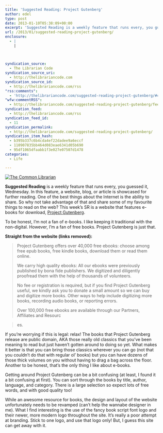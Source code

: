 ```yaml
---
title: 'Suggested Reading: Project Gutenberg'
author: edel
type: post
date: 2013-01-10T05:38:09+00:00
excerpt: 'Suggested Reading is a weekly feature that runs every, you guessed it, Wednesday. In this feature, a website, blog, or article is showcased for further reading. One of the best things about the Internet is the ability to share. So why not take advantage of that and share some of my favourite things to read [&hellip;]'
url: /2013/01/suggested-reading-project-gutenberg/
enclosure:
  - |
    |
        
        
        
syndication_source:
  - The Librarian Code
syndication_source_uri:
  - http://thelibrariancode.com
syndication_source_id:
  - http://thelibrariancode.com/rss
"rss:comments":
  - 'http://thelibrariancode.com/suggested-reading-project-gutenberg/#comments'
"wfw:commentRSS":
  - http://thelibrariancode.com/suggested-reading-project-gutenberg/feed/
syndication_feed:
  - http://thelibrariancode.com/rss
syndication_feed_id:
  - 11
syndication_permalink:
  - http://thelibrariancode.com/suggested-reading-project-gutenberg/
syndication_item_hash:
  - b395b337c6b4cda4ef22dadee9a6eccf
  - 110907835bb464d083eae6341d05b690
  - 95df1065dfaabb1f3e027e07507d1478
categories:
  - Life

---
```

<div class="left">
  <div class="picture">
    <a href="http://gutenberg.org/"><img src="http://i.mazohyst.org/tlc/pictures/SR%20Project%20Gutenberg.png" alt="The Common Librarian" /></a>
  </div>
</div>

**Suggested Reading** is a weekly feature that runs every, you guessed it, Wednesday. In this feature, a website, blog, or article is showcased for further reading. One of the best things about the Internet is the ability to share. So why not take advantage of that and share some of my favourite things to read on the web? This week’s SR is a website that features e-books for download, [Project Gutenberg][1].

To be honest, I&#8217;m not a fan of e-books. I like keeping it traditional with the non-digital. However, I&#8217;m a fan of free books. Project Gutenberg is just that.<span id="more-202"></span>

**Straight from the website (links removed):**

> Project Gutenberg offers over 40,000 free ebooks: choose among free epub books, free kindle books, download them or read them online.
> 
> We carry high quality ebooks: All our ebooks were previously published by bona fide publishers. We digitized and diligently proofread them with the help of thousands of volunteers.
> 
> No fee or registration is required, but if you find Project Gutenberg useful, we kindly ask you to donate a small amount so we can buy and digitize more books. Other ways to help include digitizing more books, recording audio books, or reporting errors.
> 
> Over 100,000 free ebooks are available through our Partners, Affiliates and Resourc
  
> es.

If you&#8217;re worrying if this is legal: relax! The books that Project Gutenberg release are public domain, AKA those really old classics that you&#8217;ve been meaning to read but just haven&#8217;t gotten around to doing so yet. What makes it better is that you can bring those classics wherever you can go (not that you couldn&#8217;t do that with regular ol&#8217; books) but you can have dozens of those thick volumes on you without having to drag a bag across the floor. Another to be honest, that&#8217;s the only thing I like about e-books.

Getting around Project Gutenberg can be a bit confusing (at least, I found it a bit confusing at first). You can sort through the books by title, author, language, and category. There is a large selection so expect lots of free words, and with good quality too!

While an awesome resource for books, the design and layout of the website unfortunately needs to be revamped (can&#8217;t help the wannabe designer in me). What I find interesting is the use of the fancy book script font logo and their newer, more modern logo throughout the site. It&#8217;s really a poor attempt at branding. Stick to one logo, and use that logo only! But, I guess this site can get away with it.

<ol class="footnote">
</ol>

 [1]: http://thelibrariancode.com/suggested-reading-project-gutenberg/gutenberg.org